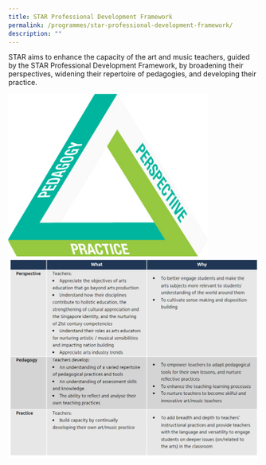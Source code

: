 ```yaml
---
title: STAR Professional Development Framework
permalink: /programmes/star-professional-development-framework/
description: ""
---
```

STAR aims to enhance the capacity of the art and music teachers, guided by the STAR Professional Development Framework, by broadening their perspectives, widening their repertoire of pedagogies, and developing their practice.

<img src="/images/framework1.jpg" 
         style="width:400px"
	/>
<br>
<img src="/images/framework2.png" 
         style="width:900px"
	/>